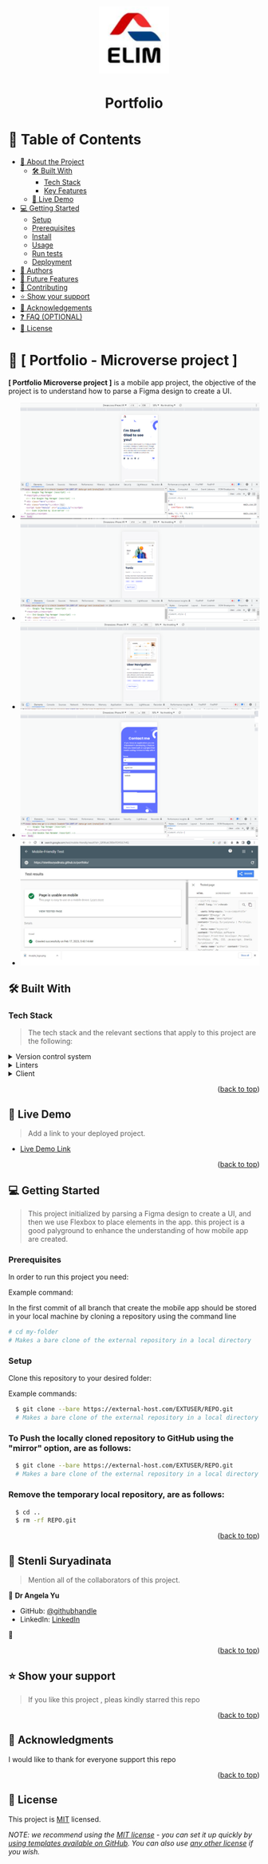 
<a name="readme-top"></a>

<!--
HOW TO USE:
The project includes how to parse a Figma design to create a UI using flexbox to place elements in the personal portfolio page also attached images and backgrounds to enhance the look of the website

REQUIRED SECTIONS:
- Table of Contents
- About the Project
  - Built With
  - Live Demo
- Getting Started
- Authors
- Future Features
- Contributing
- Show your support
- Acknowledgements
- License

OPTIONAL SECTIONS:
- FAQ

After you're finished please remove all the comments and instructions!
-->

<div align="center">
  <!-- You are encouraged to replace this logo with your own! Otherwise you can also remove it. -->
  <img src="images/elim.png" alt="logo" width="140"  height="auto" />
  <br/>

  <h1><b>Portfolio</b></h1>

</div>

<!-- TABLE OF CONTENTS -->

# 📗 Table of Contents

- [📖 About the Project](#about-project)
  - [🛠 Built With](#built-with)
    - [Tech Stack](#tech-stack)
    - [Key Features](#key-features)
  - [🚀 Live Demo](#live-demo)
- [💻 Getting Started](#getting-started)
  - [Setup](#setup)
  - [Prerequisites](#prerequisites)
  - [Install](#install)
  - [Usage](#usage)
  - [Run tests](#run-tests)
  - [Deployment](#triangular_flag_on_post-deployment)
- [👥 Authors](#authors)
- [🔭 Future Features](#future-features)
- [🤝 Contributing](#contributing)
- [⭐️ Show your support](#support)
- [🙏 Acknowledgements](#acknowledgements)
- [❓ FAQ (OPTIONAL)](#faq)
- [📝 License](#license)

<!-- PROJECT DESCRIPTION -->

# 📖 [ Portfolio - Microverse project ] <a name="about-project"></a>



**[ Portfolio Microverse project ]** is a mobile app project,  the objective of the project is to understand how to parse a Figma design to create a UI.

- ![screenshot](/images/mobile_preview_v1.png)
- ![screenshot](/images/mobile_preview_v2.png)
- ![screenshot](/images/mobile_preview_v3.png)
- ![screenshot](/images/mobile_preview_v4.png)
- ![screenshot](/images/mobile-friendly-test.png)

## 🛠 Built With <a name="built-with"></a>

### Tech Stack <a name="tech-stack"></a>

> The tech stack and the relevant sections that apply to this project are the following: 

<details>
  <summary>Version control system</summary>
  <ul>
    <li><a href="https://www.figma.com/file/l7SqJ3ZfkAKih9sFxvWSR4/Microverse-Student-Project-1?node-id=0%3A1">figma</a></li>
    <li><a href="https://devdocs.io/html/">HTML</a></li>
    <li><a href="https://devdocs.io/css/">CSS</a></li>
    <li><a href="<li><a href="https://devdocs.io/css/">Flex</a></li>
  </ul>
</details>

<details>
  <summary>Linters</summary>
  <ul>
    <li><a href="https://github.com/microverseinc/linters-config">Linters</a></li>
  </ul>
</details>

<details>
<summary>Client</summary>
  <ul>
    <li><a href="https://devdocs.io//">HTML, CSS, Javascript</a></li>
  </ul>
</details>


<p align="right">(<a href="#readme-top">back to top</a>)</p>

<!-- LIVE DEMO -->

## 🚀 Live Demo <a name="live-demo"></a>

> Add a link to your deployed project.

- [Live Demo Link](https://stenlisuryadinata.github.io/portfolio/)

<p align="right">(<a href="#readme-top">back to top</a>)</p>

<!-- GETTING STARTED -->

## 💻 Getting Started <a name="getting-started"></a>

> This project initialized by parsing a Figma design to create a UI, and then we use Flexbox to place elements in the app. this project is a good palyground to enhance the understanding of how mobile app are created. 

### Prerequisites

In order to run this project you need:


Example command:

In the first commit of all branch that create the mobile app should be stored in your local machine by cloning a repository using the command line


```sh
# cd my-folder
# Makes a bare clone of the external repository in a local directory
```
 

### Setup

Clone this repository to your desired folder:


Example commands:

```sh
  $ git clone --bare https://external-host.com/EXTUSER/REPO.git
  # Makes a bare clone of the external repository in a local directory
```
### To Push the locally cloned repository to GitHub using the "mirror" option, are as follows: 
```sh
  $ git clone --bare https://external-host.com/EXTUSER/REPO.git
  # Makes a bare clone of the external repository in a local directory
```
### Remove the temporary local repository, are as follows: 
```sh
  $ cd ..
  $ rm -rf REPO.git
```



<p align="right">(<a href="#readme-top">back to top</a>)</p>

<!-- AUTHORS -->

## 👥 Stenli Suryadinata <a name="authors"></a>

> Mention all of the collaborators of this project.

👤 **Dr Angela Yu**

- GitHub: [@githubhandle](https://github.com/angelabauer)
- LinkedIn: [LinkedIn](https://twitter.com/yu_angela)

👤
<p align="right">(<a href="#readme-top">back to top</a>)</p>



<!-- SUPPORT -->

## ⭐️ Show your support <a name="support"></a>

> If you like this project , pleas kindly starred this repo 

<p align="right">(<a href="#readme-top">back to top</a>)</p>

<!-- ACKNOWLEDGEMENTS -->

## 🙏 Acknowledgments <a name="acknowledgements"></a>


I would like to thank for everyone support this repo 

<p align="right">(<a href="#readme-top">back to top</a>)</p>


<!-- LICENSE -->

## 📝 License <a name="license"></a>

This project is [MIT](./LICENSE) licensed.

_NOTE: we recommend using the [MIT license](https://choosealicense.com/licenses/mit/) - you can set it up quickly by [using templates available on GitHub](https://docs.github.com/en/communities/setting-up-your-project-for-healthy-contributions/adding-a-license-to-a-repository). You can also use [any other license](https://choosealicense.com/licenses/) if you wish._

